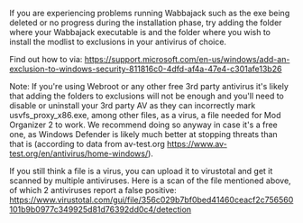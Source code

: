 If you are experiencing problems running Wabbajack such as the exe being deleted or no progress during the installation phase, try adding the folder where your Wabbajack executable is and the folder where you wish to install the modlist to exclusions in your antivirus of choice.

Find out how to via: https://support.microsoft.com/en-us/windows/add-an-exclusion-to-windows-security-811816c0-4dfd-af4a-47e4-c301afe13b26

Note: If you're using Webroot or any other free 3rd party antivirus it's likely that adding the folders to exclusions will not be enough and you'll need to disable or uninstall your 3rd party AV as they can incorrectly mark usvfs_proxy_x86.exe, among other files, as a virus, a file needed for Mod Organizer 2 to work. We recommend doing so anyway in case it's a free one, as Windows Defender is likely much better at stopping threats than that is (according to data from av-test.org https://www.av-test.org/en/antivirus/home-windows/).

If you still think a file is a virus, you can upload it to virustotal and get it scanned by multiple antiviruses. Here is a scan of the file mentioned above, of which 2 antiviruses report a false positive:
https://www.virustotal.com/gui/file/356c029b7bf0bed41460ceacf2c756560101b9b0977c349925d81d76392dd0c4/detection
